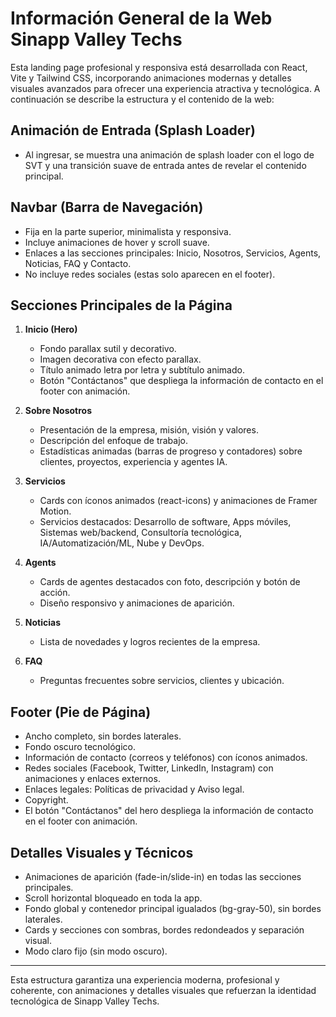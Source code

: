 # Información General de la Web Sinapp Valley Techs

Esta landing page profesional y responsiva está desarrollada con React, Vite y Tailwind CSS, incorporando animaciones modernas y detalles visuales avanzados para ofrecer una experiencia atractiva y tecnológica. A continuación se describe la estructura y el contenido de la web:

## Animación de Entrada (Splash Loader)
- Al ingresar, se muestra una animación de splash loader con el logo de SVT y una transición suave de entrada antes de revelar el contenido principal.

## Navbar (Barra de Navegación)
- Fija en la parte superior, minimalista y responsiva.
- Incluye animaciones de hover y scroll suave.
- Enlaces a las secciones principales: Inicio, Nosotros, Servicios, Agents, Noticias, FAQ y Contacto.
- No incluye redes sociales (estas solo aparecen en el footer).

## Secciones Principales de la Página
1. **Inicio (Hero)**
   - Fondo parallax sutil y decorativo.
   - Imagen decorativa con efecto parallax.
   - Título animado letra por letra y subtítulo animado.
   - Botón "Contáctanos" que despliega la información de contacto en el footer con animación.

2. **Sobre Nosotros**
   - Presentación de la empresa, misión, visión y valores.
   - Descripción del enfoque de trabajo.
   - Estadísticas animadas (barras de progreso y contadores) sobre clientes, proyectos, experiencia y agentes IA.

3. **Servicios**
   - Cards con íconos animados (react-icons) y animaciones de Framer Motion.
   - Servicios destacados: Desarrollo de software, Apps móviles, Sistemas web/backend, Consultoría tecnológica, IA/Automatización/ML, Nube y DevOps.

4. **Agents**
   - Cards de agentes destacados con foto, descripción y botón de acción.
   - Diseño responsivo y animaciones de aparición.

5. **Noticias**
   - Lista de novedades y logros recientes de la empresa.

6. **FAQ**
   - Preguntas frecuentes sobre servicios, clientes y ubicación.

## Footer (Pie de Página)
- Ancho completo, sin bordes laterales.
- Fondo oscuro tecnológico.
- Información de contacto (correos y teléfonos) con íconos animados.
- Redes sociales (Facebook, Twitter, LinkedIn, Instagram) con animaciones y enlaces externos.
- Enlaces legales: Políticas de privacidad y Aviso legal.
- Copyright.
- El botón "Contáctanos" del hero despliega la información de contacto en el footer con animación.

## Detalles Visuales y Técnicos
- Animaciones de aparición (fade-in/slide-in) en todas las secciones principales.
- Scroll horizontal bloqueado en toda la app.
- Fondo global y contenedor principal igualados (bg-gray-50), sin bordes laterales.
- Cards y secciones con sombras, bordes redondeados y separación visual.
- Modo claro fijo (sin modo oscuro).

---

Esta estructura garantiza una experiencia moderna, profesional y coherente, con animaciones y detalles visuales que refuerzan la identidad tecnológica de Sinapp Valley Techs.
